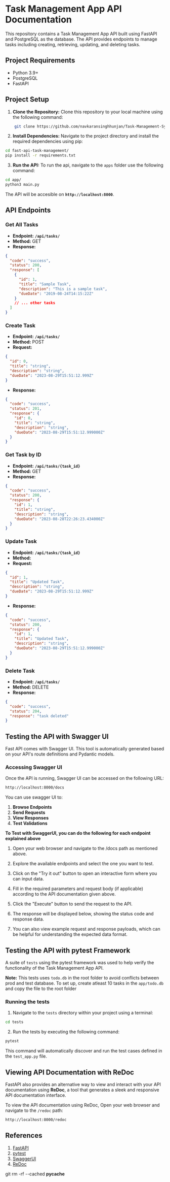 # Task Management App API Documentation

This repository contains a Task Management App API built using FastAPI and PostgreSQL as the database. The API provides endpoints to manage tasks including creating, retrieving, updating, and deleting tasks.

## Project Requirements

- Python 3.9+
- PostgreSQL
- FastAPI

## Project Setup

1. **Clone the Repository:**
   Clone this repository to your local machine using the following command:

```bash
    git clone https://github.com/navkaransinghhunjan/Task-Management-System.git
```

2. **Install Dependencies:**
   Navigate to the project directory and install the required dependencies using pip:

```bash
cd fast-api-task-management/
pip install -r requirements.txt
```

3. **Run the API:**
   To run the api, navigate to the `apps` folder use the following command:

```bash
cd app/
python3 main.py
```

The API will be accesible on **`http://localhost:8000`**.

## API Endpoints

### Get All Tasks

- **Endpoint:** **`/api/tasks/`**
- **Method:** GET
- **Response:**

```json
{
  "code": "success",
  "status": 200,
  "response": [
    {
      "id": 1,
      "title": "Sample Task",
      "description": "This is a sample task",
      "dueDate": "2019-08-24T14:15:22Z"
    }
    // ... other tasks
  ]
}
```

### Create Task

- **Endpoint:** **`/api/tasks/`**
- **Method:** POST
- **Request:**

```json
{
  "id": 0,
  "title": "string",
  "description": "string",
  "dueDate": "2023-08-29T15:51:12.999Z"
}
```

- **Response:**

```json
{
  "code": "success",
  "status": 201,
  "response": {
    "id": 0,
    "title": "string",
    "description": "string",
    "dueDate": "2023-08-29T15:51:12.999000Z"
  }
}
```

### Get Task by ID

- **Endpoint:** **`/api/tasks/{task_id}`**
- **Method:** GET
- **Response:**

```json
{
  "code": "success",
  "status": 200,
  "response": {
    "id": 1,
    "title": "string",
    "description": "string",
    "dueDate": "2023-08-28T22:26:23.434000Z"
  }
}
```

### Update Task

- **Endpoint:** **`/api/tasks/{task_id}`**
- **Method:**
- **Request:**

```json
{
  "id": 1,
  "title": "Updated Task",
  "description": "string",
  "dueDate": "2023-08-29T15:51:12.999Z"
}
```

- **Response:**

```json
{
  "code": "success",
  "status": 200,
  "response": {
    "id": 1,
    "title": "Updated Task",
    "description": "string",
    "dueDate": "2023-08-29T15:51:12.999000Z"
  }
}
```

### Delete Task

- **Endpoint:** **`/api/tasks/`**
- **Method:** DELETE
- **Response:**

```json
{
  "code": "success",
  "status": 204,
  "response": "task deleted"
}
```

## Testing the API with Swagger UI

Fast API comes with Swagger UI. This tool is automatically generated based on your API's route definitions and Pydantic models.

### Accessing Swagger UI

Once the API is running, Swagger UI can be accessed on the following URL:

```bash
http://localhost:8000/docs
```

You can use swagger UI to:

1. **Browse Endpoints**
2. **Send Requests**
3. **View Responses**
4. **Test Validations**

**To Test with SwaggerUI, you can do the following for each endpoint explained above**

1. Open your web browser and navigate to the /docs path as mentioned above.

2. Explore the available endpoints and select the one you want to test.

3. Click on the "Try it out" button to open an interactive form where you can input data.

4. Fill in the required parameters and request body (if applicable) according to the API documentation given above.

5. Click the "Execute" button to send the request to the API.

6. The response will be displayed below, showing the status code and response data.

7. You can also view example request and response payloads, which can be helpful for understanding the expected data format.

## Testing the API with pytest Framework

A suite of `tests` using the pytest framework was used to help verify the functionality of the Task Management App API.

**Note:** This tests uses `todo.db` in the root folder to avoid conflicts between prod and test database.
To set up, create atleast 10 tasks in the `app/todo.db` and copy the file to the root folder

### Running the tests

1. Navigate to the `tests` directory within your project using a terminal:

```bash
cd tests
```

2. Run the tests by executing the following command:

```bash
pytest
```

This command will automatically discover and run the test cases defined in the `test_app.py` file.

## Viewing API Documentation with ReDoc

FastAPI also provides an alternative way to view and interact with your API documentation using **ReDoc**, a tool that generates a sleek and responsive API documentation interface.

To view the API documentation using ReDoc, Open your web browser and navigate to the `/redoc` path:

```bash
http://localhost:8000/redoc
```

## References

1. [FastAPI](https://fastapi.tiangolo.com/)
2. [pytest](https://docs.pytest.org/en/)
3. [SwaggerUI](https://swagger.io/tools/swagger-ui/)
4. [ReDoc](https://redocly.com/redoc/)

git rm -rf --cached __pycache__

